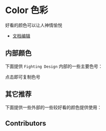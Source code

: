 # Color 色彩

好看的颜色可以让人神情愉悦

- [文档编辑](https://github.com/FightingDesign/fighting-design/blob/master/docs/components/color.md)

## 内部颜色

下面提供 `Fighting Design` 内部的一些主要色号：

点击即可复制色号

<demo1-vue />

## 其它推荐

下面提供一些外部的一些较好看的颜色提供使用：

## Contributors

<a href="https://github.com/Tyh2001" target="_blank">
  <f-avatar round src="https://avatars.githubusercontent.com/u/73180970?v=4" />
</a>

<script setup lang="ts">
import demo1Vue from './_demos/color/demo1.vue'
</script>
